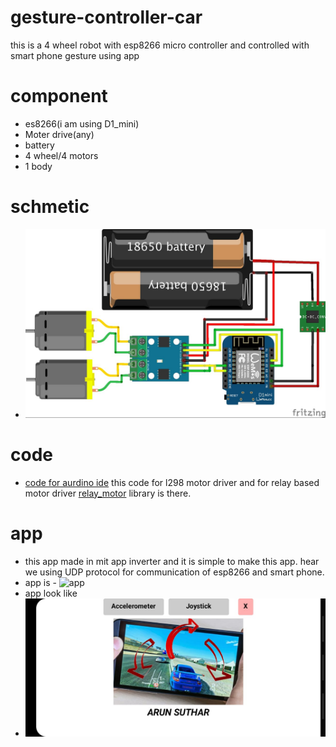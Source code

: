# gesture-controller-car
this is a 4 wheel robot with esp8266 micro controller and controlled with smart phone gesture using app

# component 

- es8266(i am using D1_mini)
- Moter drive(any)
- battery
- 4 wheel/4 motors
- 1 body

# schmetic

- ![Desktop](git.jpg)

# code
- [code for aurdino ide](arun_udp_car.ino)
this code for l298 motor driver and for relay based motor driver [relay_motor](motor.h) library is there.

# app

- this app made in mit app inverter and it is simple to make this app. hear we using UDP protocol for communication of esp8266 and smart phone.
- app is - ![app]()
- app look like 
- ![Desktop](phot.jpg)

